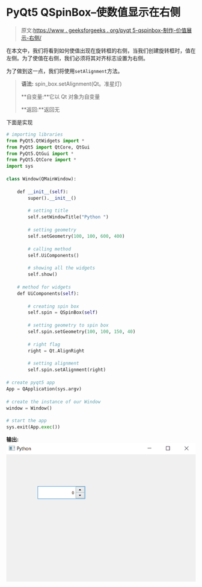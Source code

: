 # PyQt5 QSpinBox–使数值显示在右侧

> 原文:[https://www . geeksforgeeks . org/pyqt 5-qspinbox-制作-价值展示-右侧/](https://www.geeksforgeeks.org/pyqt5-qspinbox-making-value-to-show-right-side/)

在本文中，我们将看到如何使值出现在旋转框的右侧，当我们创建旋转框时，值在左侧。为了使值在右侧，我们必须将其对齐标志设置为右侧。

为了做到这一点，我们将使用`setAlignment`方法。

> **语法:** spin_box.setAlignment(Qt。准星灯)
> 
> **自变量:**它以 Qt 对象为自变量
> 
> **返回:**返回无

下面是实现

```py
# importing libraries
from PyQt5.QtWidgets import * 
from PyQt5 import QtCore, QtGui
from PyQt5.QtGui import * 
from PyQt5.QtCore import * 
import sys

class Window(QMainWindow):

    def __init__(self):
        super().__init__()

        # setting title
        self.setWindowTitle("Python ")

        # setting geometry
        self.setGeometry(100, 100, 600, 400)

        # calling method
        self.UiComponents()

        # showing all the widgets
        self.show()

    # method for widgets
    def UiComponents(self):

        # creating spin box
        self.spin = QSpinBox(self)

        # setting geometry to spin box
        self.spin.setGeometry(100, 100, 150, 40)

        # right flag
        right = Qt.AlignRight

        # setting alignment
        self.spin.setAlignment(right)

# create pyqt5 app
App = QApplication(sys.argv)

# create the instance of our Window
window = Window()

# start the app
sys.exit(App.exec())
```

**输出:**
![](img/69d2618c537933e6b03246ed78286114.png)